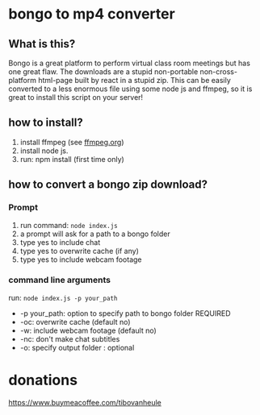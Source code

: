 # bongo to mp4 converter
## What is this?
Bongo is a great platform to perform virtual class room meetings but has one great flaw. The downloads are a stupid non-portable non-cross-platform html-page built by react in a stupid zip. This can be easily converted to a less enormous file using some node js and ffmpeg, so it is great to install this script on your server! 
## how to install?
1. install ffmpeg (see [ffmpeg.org](https://ffmpeg.org))
2. install node js.
2. run: npm install (first time only)
## how to convert a bongo zip download?
### Prompt
1. run command: `node index.js`
2. a prompt will ask for a path to a bongo folder
3. type yes to include chat
4. type yes to overwrite cache (if any)
5. type yes to include webcam footage
### command line arguments
run: `node index.js -p your_path`
- -p your_path: option to specify path to bongo folder REQUIRED
- -oc: overwrite cache (default no)
- -w: include webcam footage (default no)
- -nc: don't make chat subtitles
- -o: specify output folder : optional

# donations
https://www.buymeacoffee.com/tibovanheule
